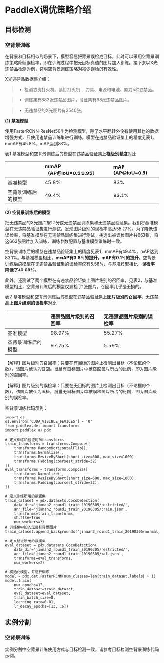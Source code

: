 # PaddleX调优策略介绍

## 目标检测

### 空背景训练

在背景和目标相似的场景下，模型容易把背景误检成目标，此时可以采用空背景训练策略降低误检率，即在训练过程中把无目标真值的图片加入训练。接下来以X光违禁品检测为例，说明空背景训练策略对减少误检的有效性。

X光违禁品数据集介绍：

> * 检测铁壳打火机、黑钉打火机 、刀具、电源和电池、剪刀5种违禁品。

> * 训练集有883张违禁品图片，验证集有98张违禁品图片。

> * 无违禁品的X光图片有2540张。


**(1) 基准模型**

使用FasterRCNN-ResNet50作为检测模型，除了水平翻转外没有使用其他的数据增强方式，只使用违禁品训练集进行训练。模型在违禁品验证集上的精度见表1，mmAP有45.8%，mAP达到83%。

表1 基准模型和空背景训练后的模型在违禁品验证集上**框级别精度**对比

||mmAP（AP@IoU=0.5:0.95）| mAP (AP@IoU=0.5)|
|:---|:---|:---|
|基准模型 | 45.8% | 83% |
|空背景训练后的模型 | 49.4% | 83.1% |


**(2) 空背景训练后的模型**

把无违禁品的X光图片按1:1分成无违禁品训练集和无违禁品验证集。我们将基准模型在无违禁品验证集进行测试，发现图片级别的误检率高达55.27%。为了降低该误检率，将基准模型在无违禁品训练集进行测试，挑选出被误检图片共663张，将这663张图片加入训练，训练参数配置与基准模型训练时一致。

空背景训练后的模型在违禁品验证集上的精度见表1，mmAP有49.4%，mAP达到83.1%。与基准模型相比，**mmAP有3.6%的提升，mAP有0.1%的提升**。空背景训练后的模型在无违禁品验证集的误检率仅有5.58%，与基准模型相比，**误检率降低了49.68%**。

此外，还测试了两个模型在有违禁品验证集上图片级别的召回率，见表2，与基准模型相比，空背景训练后的模型仅漏检了1张图片，召回率几乎是无损的。

表2 基准模型和空背景训练后的模型在违禁品验证集上**图片级别的召回率**、无违禁品上**图片级别的误检率**对比

||违禁品图片级别的召回率| 无违禁品图片级别的误检率|
|:---|:--------------------|:------------------------|
|基准模型 | 98.97% | 55.27% |
|空背景训练后的模型 | 97.75% | 5.59% |


【解释】图片级别的召回率：只要在有目标的图片上检测出目标（不论框的个数），该图片被认为召回。批量有目标图片中被召回图片所占的比例，即为图片级别的召回率。

【解释】图片级别的误检率：只要在无目标的图片上检测出目标（不论框的个数），该图片被认为误检。批量无目标图片中被误检图片所占的比例，即为图片级别的误检率。


空背景训练代码示例：

```
import os
os.environ['CUDA_VISIBLE_DEVICES'] = '0'
from paddlex.det import transforms
import paddlex as pdx

# 定义训练和验证时的transforms
train_transforms = transforms.Compose([
    transforms.RandomHorizontalFlip(),
    transforms.Normalize(),
    transforms.ResizeByShort(short_size=600, max_size=1000),
    transforms.Padding(coarsest_stride=32)
])
eval_transforms = transforms.Compose([
    transforms.Normalize(),
    transforms.ResizeByShort(short_size=600, max_size=1000),
    transforms.Padding(coarsest_stride=32),
])

# 定义训练所用的数据集
train_dataset = pdx.datasets.CocoDetection(
    data_dir='jinnan2_round1_train_20190305/restricted/',
    ann_file='jinnan2_round1_train_20190305/train.json',
    transforms=train_transforms,
    shuffle=True,
    num_workers=2)
# 训练集中加入无目标背景图片
train_dataset.append_backgrounds('jinnan2_round1_train_20190305/normal_train_back/')

# 定义验证所用的数据集
eval_dataset = pdx.datasets.CocoDetection(
    data_dir='jinnan2_round1_train_20190305/restricted/',
    ann_file='jinnan2_round1_train_20190305/val.json',
    transforms=eval_transforms,
    num_workers=2)

# 初始化模型，并进行训练
model = pdx.det.FasterRCNN(num_classes=len(train_dataset.labels) + 1)
model.train(
    num_epochs=17,
    train_dataset=train_dataset,
    eval_dataset=eval_dataset,
    train_batch_size=8,
    learning_rate=0.01,
    lr_decay_epochs=[13, 16])
```

## 实例分割

### 空背景训练

实例分割中空背景训练使用方式与目标检测一致，请参考目标检测空背景训练代码示例。
